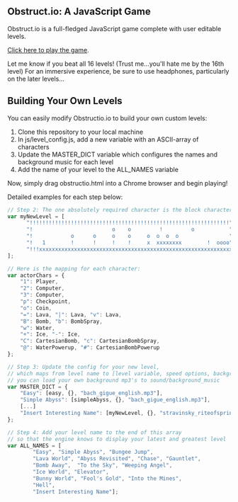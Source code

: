 ## Obstruct.io: A JavaScript Game 
Obstruct.io is a full-fledged JavaScript game complete with user editable levels. 

[Click here to play the game](https://dmcheng2010.github.io/obstructio.html).

Let me know if you beat all 16 levels! (Trust me...you'll hate me by the 16th level) For an immersive experience, be sure to use headphones, particularly on the later levels...

## Building Your Own Levels
You can easily modify Obstructio.io to build your own custom levels:
1. Clone this repository to your local machine 
2. In js/level_config.js, add a new variable with an ASCII-array of characters
3. Update the MASTER_DICT variable which configures the names and background music for each level 
4. Add the name of your level to the ALL_NAMES variable

Now, simply drag obstructio.html into a Chrome browser and begin playing!  

Detailed examples for each step below:
```javascript 
// Step 2: The one absolutely required character is the block character! (ASCII = 1)
var myNewLevel = [
	  "!!!!!!!!!!!!!!!!!!!!!!!!!!!!!!!!!!!!!!!!!!!!!!!!!!!!!!!!!!!!!!!",
	  "!                         o    o         !         o           ",
	  "!            o      o     o    o     o  o  o  o                ",
	  "!   1        !      !     !    !     x  xxxxxxxx        !  oooo",
	  "!!!xxxxxxxxxxxxxxxxxxxxxxxxxxxxxxxxxxxxxxxxxxxxxxxxxxxxxxxxxxxxx"
];
```

```javascript
// Here is the mapping for each character:
var actorChars = {
	"1": Player,
	"2": Computer,
	"3": Computer,
	"p": Checkpoint,
	"o": Coin,
	"=": Lava, "|": Lava, "v": Lava,
	"B": Bomb, "b": BombSpray,
	"w": Water,
	"+": Ice, "-": Ice,
	"C": CartesianBomb, "c": CartesianBombSpray,
	"@": WaterPowerup, "#": CartesianBombPowerup
};
```

```javascript 
// Step 3: Update the config for your new level, 
// which maps from level name to [level variable, speed options, background music]
// you can load your own background mp3's to sound/background_music 
var MASTER_DICT = {
    "Easy": [easy, {}, "bach_gigue_english.mp3"],
    "Simple Abyss": [simpleAbyss, {}, "bach_gigue_english.mp3"],
	[...]
	"Insert Interesting Name": [myNewLevel, {}, "stravinsky_riteofspring.mp3"]
};
```
```javascript 
// Step 4: Add your level name to the end of this array 
// so that the engine knows to display your latest and greatest level 
var ALL_NAMES = [ 
        "Easy", "Simple Abyss", "Bungee Jump", 
        "Lava World", "Abyss Revisited", "Chase", "Gauntlet",
        "Bomb Away",  "To the Sky", "Weeping Angel",
        "Ice World", "Elevator", 
        "Bunny World", "Fool's Gold", "Into the Mines",
        "Hell", 
		"Insert Interesting Name"];
```
